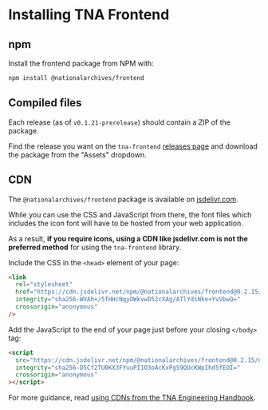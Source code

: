 # Installing TNA Frontend

## npm

Install the frontend package from NPM with:

```sh
npm install @nationalarchives/frontend
```

## Compiled files

Each release (as of `v0.1.21-prerelease`) should contain a ZIP of the package.

Find the release you want on the `tna-frontend` [releases page](https://github.com/nationalarchives/tna-frontend/releases) and download the package from the "Assets" dropdown.

## CDN

The `@nationalarchives/frontend` package is available on [jsdelivr.com](https://www.jsdelivr.com/package/npm/@nationalarchives/frontend).

While you can use the CSS and JavaScript from there, the font files which includes the icon font will have to be hosted from your web application.

As a result, **if you require icons, using a CDN like jsdelivr.com is not the preferred method** for using the `tna-frontend` library.

Include the CSS in the `<head>` element of your page:

```html
<link
  rel="stylesheet"
  href="https://cdn.jsdelivr.net/npm/@nationalarchives/frontend@0.2.15/nationalarchives/all.css"
  integrity="sha256-WVAh+/5fHHcNqyOWkvwD52cXAg/ATlYdsNke+YvVbwQ="
  crossorigin="anonymous"
/>
```

Add the JavaScript to the end of your page just before your closing `</body>` tag:

```html
<script
  src="https://cdn.jsdelivr.net/npm/@nationalarchives/frontend@0.2.15/nationalarchives/all.js"
  integrity="sha256-D5Cf2TU0KX3FYuuPI1O3oAcKxPgS9QUcKWpIhd5fEOI="
  crossorigin="anonymous"
></script>
```

For more guidance, read [using CDNs from the TNA Engineering Handbook](https://nationalarchives.github.io/engineering-handbook/third-party/cdn/).
